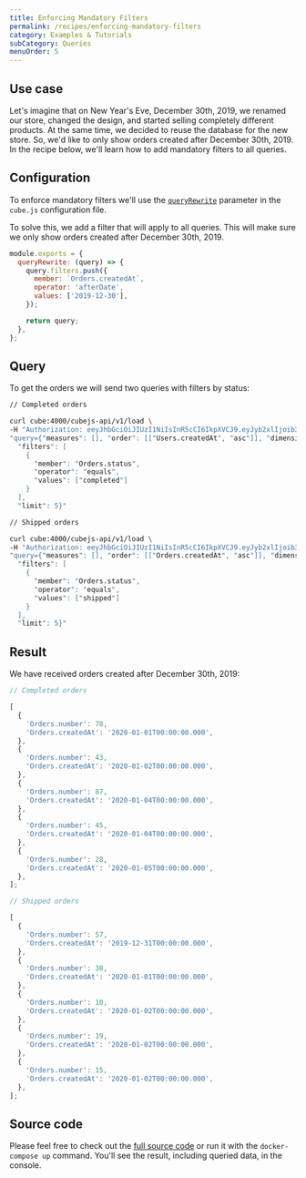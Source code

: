 ```yaml
---
title: Enforcing Mandatory Filters
permalink: /recipes/enforcing-mandatory-filters
category: Examples & Tutorials
subCategory: Queries
menuOrder: 5
---
```


## Use case

Let's imagine that on New Year's Eve, December 30th, 2019, we renamed our store,
changed the design, and started selling completely different products. At the
same time, we decided to reuse the database for the new store. So, we'd like to
only show orders created after December 30th, 2019. In the recipe below, we'll
learn how to add mandatory filters to all queries.

## Configuration

To enforce mandatory filters we'll use the
[`queryRewrite`](https://cube.dev/docs/security/context#using-query-rewrite)
parameter in the `cube.js` configuration file.

To solve this, we add a filter that will apply to all queries. This will make
sure we only show orders created after December 30th, 2019.

```javascript
module.exports = {
  queryRewrite: (query) => {
    query.filters.push({
      member: `Orders.createdAt`,
      operator: 'afterDate',
      values: ['2019-12-30'],
    });

    return query;
  },
};
```

## Query

To get the orders we will send two queries with filters by status:

```bash
// Completed orders

curl cube:4000/cubejs-api/v1/load \
-H "Authorization: eeyJhbGciOiJIUzI1NiIsInR5cCI6IkpXVCJ9.eyJyb2xlIjoib3BlcmF0b3IiLCJpYXQiOjE2Mjg3NDUwNDUsImV4cCI6MTgwMTU0NTA0NX0.VErb2t7Bc43ryRwaOiEgXuU5KiolCT-69eI_i2pRq4o" \
"query={"measures": [], "order": [["Users.createdAt", "asc"]], "dimensions": ["Orders.number", "Orders.createdAt"],
  "filters": [
    {
      "member": "Orders.status",
      "operator": "equals",
      "values": ["completed"]
    }
  ],
  "limit": 5}"
```

```bash
// Shipped orders

curl cube:4000/cubejs-api/v1/load \
-H "Authorization: eeyJhbGciOiJIUzI1NiIsInR5cCI6IkpXVCJ9.eyJyb2xlIjoib3BlcmF0b3IiLCJpYXQiOjE2Mjg3NDUwNDUsImV4cCI6MTgwMTU0NTA0NX0.VErb2t7Bc43ryRwaOiEgXuU5KiolCT-69eI_i2pRq4o" \
"query={"measures": [], "order": [["Orders.createdAt", "asc"]], "dimensions": ["Orders.number", "Orders.createdAt"],
  "filters": [
    {
      "member": "Orders.status",
      "operator": "equals",
      "values": ["shipped"]
    }
  ],
  "limit": 5}"
```

## Result

We have received orders created after December 30th, 2019:

```javascript
// Completed orders

[
  {
    'Orders.number': 78,
    'Orders.createdAt': '2020-01-01T00:00:00.000',
  },
  {
    'Orders.number': 43,
    'Orders.createdAt': '2020-01-02T00:00:00.000',
  },
  {
    'Orders.number': 87,
    'Orders.createdAt': '2020-01-04T00:00:00.000',
  },
  {
    'Orders.number': 45,
    'Orders.createdAt': '2020-01-04T00:00:00.000',
  },
  {
    'Orders.number': 28,
    'Orders.createdAt': '2020-01-05T00:00:00.000',
  },
];
```

```javascript
// Shipped orders

[
  {
    'Orders.number': 57,
    'Orders.createdAt': '2019-12-31T00:00:00.000',
  },
  {
    'Orders.number': 38,
    'Orders.createdAt': '2020-01-01T00:00:00.000',
  },
  {
    'Orders.number': 10,
    'Orders.createdAt': '2020-01-02T00:00:00.000',
  },
  {
    'Orders.number': 19,
    'Orders.createdAt': '2020-01-02T00:00:00.000',
  },
  {
    'Orders.number': 15,
    'Orders.createdAt': '2020-01-02T00:00:00.000',
  },
];
```

## Source code

Please feel free to check out the
[full source code](https://github.com/cube-js/cube.js/tree/master/examples/recipes/mandatory-filters)
or run it with the `docker-compose up` command. You'll see the result, including
queried data, in the console.
